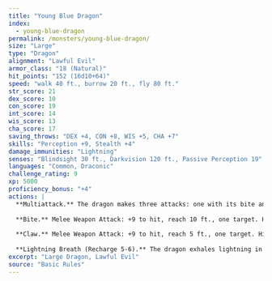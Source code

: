 ```yaml
---
title: "Young Blue Dragon"
index:
  - young-blue-dragon
permalink: /monsters/young-blue-dragon/
size: "Large"
type: "Dragon"
alignment: "Lawful Evil"
armor_class: "18 (Natural)"
hit_points: "152 (16d10+64)"
speed: "walk 40 ft., burrow 20 ft., fly 80 ft."
str_score: 21
dex_score: 10
con_score: 19
int_score: 14
wis_score: 13
cha_score: 17
saving_throws: "DEX +4, CON +8, WIS +5, CHA +7"
skills: "Perception +9, Stealth +4"
damage_immunities: "Lightning"
senses: "Blindsight 30 ft., Darkvision 120 ft., Passive Perception 19"
languages: "Common, Draconic"
challenge_rating: 9
xp: 5000
proficiency_bonus: "+4"
actions: |
  **Multiattack.** The dragon makes three attacks: one with its bite and two with its claws.
  
  **Bite.** Melee Weapon Attack: +9 to hit, reach 10 ft., one target. Hit: 16 (2d10 + 5) piercing damage plus 5 (1d10) lightning damage.
  
  **Claw.** Melee Weapon Attack: +9 to hit, reach 5 ft., one target. Hit: 12 (2d6 + 5) slashing damage.
  
  **Lightning Breath (Recharge 5-6).** The dragon exhales lightning in an 60-foot line that is 5 feet wide. Each creature in that line must make a DC 16 Dexterity saving throw, taking 55 (10d10) lightning damage on a failed save, or half as much damage on a successful one.
excerpt: "Large Dragon, Lawful Evil"
source: "Basic Rules"
---
```

